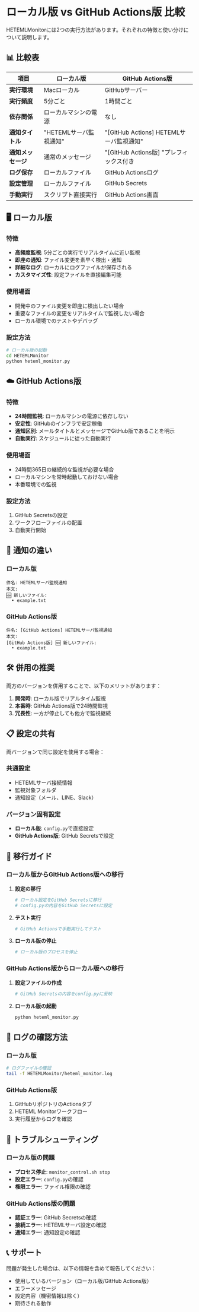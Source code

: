 # ローカル版 vs GitHub Actions版 比較

HETEMLMonitorには2つの実行方法があります。それぞれの特徴と使い分けについて説明します。

## 📊 比較表

| 項目 | ローカル版 | GitHub Actions版 |
|------|------------|------------------|
| **実行環境** | Macローカル | GitHubサーバー |
| **実行頻度** | 5分ごと | 1時間ごと |
| **依存関係** | ローカルマシンの電源 | なし |
| **通知タイトル** | "HETEMLサーバ監視通知" | "[GitHub Actions] HETEMLサーバ監視通知" |
| **通知メッセージ** | 通常のメッセージ | "[GitHub Actions版] "プレフィックス付き |
| **ログ保存** | ローカルファイル | GitHub Actionsログ |
| **設定管理** | ローカルファイル | GitHub Secrets |
| **手動実行** | スクリプト直接実行 | GitHub Actions画面 |

## 🖥️ ローカル版

### 特徴
- **高頻度監視**: 5分ごとの実行でリアルタイムに近い監視
- **即座の通知**: ファイル変更を素早く検出・通知
- **詳細なログ**: ローカルにログファイルが保存される
- **カスタマイズ性**: 設定ファイルを直接編集可能

### 使用場面
- 開発中のファイル変更を即座に検出したい場合
- 重要なファイルの変更をリアルタイムで監視したい場合
- ローカル環境でのテストやデバッグ

### 設定方法
```bash
# ローカル版の起動
cd HETEMLMonitor
python heteml_monitor.py
```

## ☁️ GitHub Actions版

### 特徴
- **24時間監視**: ローカルマシンの電源に依存しない
- **安定性**: GitHubのインフラで安定稼働
- **通知区別**: メールタイトルとメッセージでGitHub版であることを明示
- **自動実行**: スケジュールに従った自動実行

### 使用場面
- 24時間365日の継続的な監視が必要な場合
- ローカルマシンを常時起動しておけない場合
- 本番環境での監視

### 設定方法
1. GitHub Secretsの設定
2. ワークフローファイルの配置
3. 自動実行開始

## 🔔 通知の違い

### ローカル版
```
件名: HETEMLサーバ監視通知
本文: 
🆕 新しいファイル:
  • example.txt
```

### GitHub Actions版
```
件名: [GitHub Actions] HETEMLサーバ監視通知
本文: 
[GitHub Actions版] 🆕 新しいファイル:
  • example.txt
```

## 🛠️ 併用の推奨

両方のバージョンを併用することで、以下のメリットがあります：

1. **開発時**: ローカル版でリアルタイム監視
2. **本番時**: GitHub Actions版で24時間監視
3. **冗長性**: 一方が停止しても他方で監視継続

## 📋 設定の共有

両バージョンで同じ設定を使用する場合：

### 共通設定
- HETEMLサーバ接続情報
- 監視対象フォルダ
- 通知設定（メール、LINE、Slack）

### バージョン固有設定
- **ローカル版**: `config.py`で直接設定
- **GitHub Actions版**: GitHub Secretsで設定

## 🔄 移行ガイド

### ローカル版からGitHub Actions版への移行

1. **設定の移行**
   ```bash
   # ローカル設定をGitHub Secretsに移行
   # config.pyの内容をGitHub Secretsに設定
   ```

2. **テスト実行**
   ```bash
   # GitHub Actionsで手動実行してテスト
   ```

3. **ローカル版の停止**
   ```bash
   # ローカル版のプロセスを停止
   ```

### GitHub Actions版からローカル版への移行

1. **設定ファイルの作成**
   ```bash
   # GitHub Secretsの内容をconfig.pyに反映
   ```

2. **ローカル版の起動**
   ```bash
   python heteml_monitor.py
   ```

## 📝 ログの確認方法

### ローカル版
```bash
# ログファイルの確認
tail -f HETEMLMonitor/heteml_monitor.log
```

### GitHub Actions版
1. GitHubリポジトリのActionsタブ
2. HETEML Monitorワークフロー
3. 実行履歴からログを確認

## 🔧 トラブルシューティング

### ローカル版の問題
- **プロセス停止**: `monitor_control.sh stop`
- **設定エラー**: `config.py`の確認
- **権限エラー**: ファイル権限の確認

### GitHub Actions版の問題
- **認証エラー**: GitHub Secretsの確認
- **接続エラー**: HETEMLサーバ設定の確認
- **通知エラー**: 通知設定の確認

## 📞 サポート

問題が発生した場合は、以下の情報を含めて報告してください：

- 使用しているバージョン（ローカル版/GitHub Actions版）
- エラーメッセージ
- 設定内容（機密情報は除く）
- 期待される動作
